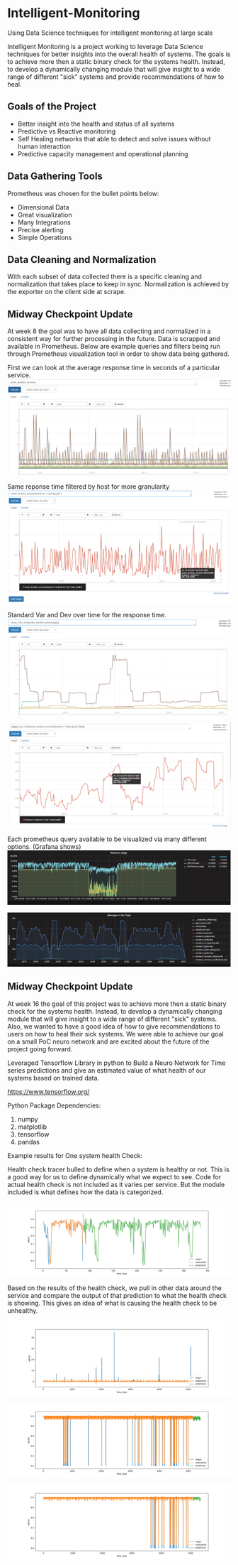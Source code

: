 # Intelligent-Monitoring
Using Data Science techniques for intelligent monitoring at large scale

Intelligent Monitoring is a project working to leverage Data Science techniques for better insights into the overall health of systems.  The goals is to achieve more then a static binary check for the systems health. Instead, to develop a dynamically changing module that will give insight to a wide range of different "sick" systems and provide recommendations of how to heal.  

## Goals of the Project

- Better insight into the health and status of all systems
- Predictive vs Reactive monitoring
- Self Healing networks that able to detect and solve issues without human interaction
- Predictive capacity management and operational planning

## Data Gathering Tools

Prometheus was chosen for the bullet points below:

- Dimensional Data
- Great visualization
- Many Integrations
- Precise alerting
- Simple Operations

## Data Cleaning and Normalization

With each subset of data collected there is a specific cleaning and normalization that takes place to keep in sync.  Normalization is achieved by the exporter on the client side at scrape.

## Midway Checkpoint Update

At week 8 the goal was to have all data collecting and normalized in a consistent way for further processing in the future.  Data is scrapped and available in Prometheus.  Below are example queries and filters being run through Prometheus visualization tool in order to show data being gathered.

First we can look at the average response time in seconds of a particular service.
![alt text](images/Picture5.png "pic5")

Same reponse time filtered by host for more granularity
![alt text](images/Picture3.png "pic3")

Standard Var and Dev over time for the response time.
![alt text](images/Picture1.png "pic1")

![alt text](images/Picture2.png "pic2")

Each prometheus query available to be visualized via many different options. (Grafana shows)
![alt text](images/pic6.png "pic6")

![alt text](images/pic7.png "pic7")

## Midway Checkpoint Update

At week 16 the goal of this project was to achieve more then a static binary check for the systems health. Instead, to develop a dynamically changing module that will give insight to a wide range of different "sick" systems.  Also, we wanted to have a good idea of how to give recommendations to users on how to heal their sick systems. We were able to achieve our goal on a small PoC neuro network and are excited about the future of the project going forward.

Leveraged Tensorflow Library in python to Build a Neuro Network for Time series predictions and give an estimated value of what health of our systems based on trained data.

https://www.tensorflow.org/

Python Package Dependencies:

1. numpy
2. matplotlib
3. tensorflow
4. pandas

Example results for One system health Check:

Health check tracer bulled to define when a system is healthy or not. This is a good way for us to define dynamically what we expect to see. Code for actual health check is not included as it varies per service. But the module included is what defines how the data is categorized.

![alt text](images/splunk_search_duration_seconds.png "Health Check Prediction")

Based on the results of the health check, we pull in other data around the service and compare the output of that prediction to what the health check is showing. This gives an idea of what is causing the health check to be unhealthy.

![alt text](images/splunk_hec_add_event_duration_seconds.png "metric1")

![alt text](images/splunk_hec_add_event_success.png "metric2")

![alt text](images/splunk_search_success.png "pic2")
